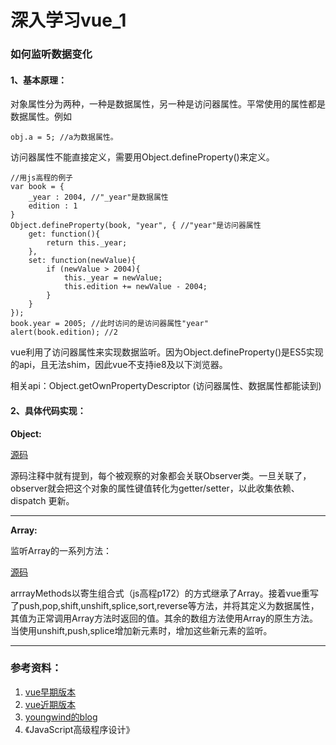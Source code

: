 # 深入学习vue_1

### 如何监听数据变化

#### 1、基本原理：

对象属性分为两种，一种是数据属性，另一种是访问器属性。平常使用的属性都是数据属性。例如

    obj.a = 5; //a为数据属性。
    
访问器属性不能直接定义，需要用Object.defineProperty()来定义。
    
    //用js高程的例子
    var book = {
        _year : 2004, //"_year"是数据属性
        edition : 1
    }
    Object.defineProperty(book, "year", { //"year"是访问器属性
        get: function(){
            return this._year;
        },
        set: function(newValue){
            if (newValue > 2004){
                this._year = newValue;
                this.edition += newValue - 2004;
            }
        }
    });
    book.year = 2005; //此时访问的是访问器属性"year"
    alert(book.edition); //2
    
vue利用了访问器属性来实现数据监听。因为Object.defineProperty()是ES5实现的api，且无法shim，因此vue不支持ie8及以下浏览器。

相关api：Object.getOwnPropertyDescriptor (访问器属性、数据属性都能读到)

#### 2、具体代码实现：

**Object:**

[源码](https://github.com/vuejs/vue/blob/0cc8c27a3543b63677f1ac947d404bcda47b26e2/src/core/observer/index.js)

源码注释中就有提到，每个被观察的对象都会关联Observer类。一旦关联了，observer就会把这个对象的属性键值转化为getter/setter，以此收集依赖、dispatch 更新。



____
**Array:**

监听Array的一系列方法：
    
[源码](https://github.com/vuejs/vue/blob/0cc8c27a3543b63677f1ac947d404bcda47b26e2/src/core/observer/array.js)
      
arrrayMethods以寄生组合式（js高程p172）的方式继承了Array。接着vue重写了push,pop,shift,unshift,splice,sort,reverse等方法，并将其定义为数据属性，其值为正常调用Array方法时返回的值。其余的数组方法使用Array的原生方法。当使用unshift,push,splice增加新元素时，增加这些新元素的监听。
____


### 参考资料：
1. [vue早期版本](https://github.com/vuejs/vue/tree/706c67d1d013577fdbfab258bca78557419cba7c)
2. [vue近期版本](https://github.com/vuejs/vue/tree/0cc8c27a3543b63677f1ac947d404bcda47b26e2) 
3. [youngwind的blog](https://github.com/youngwind/blog)
4. 《JavaScript高级程序设计》
